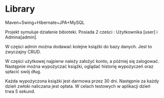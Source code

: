 Library
============

Maven+Swing+Hibernate+JPA+MySQL

Projekt symuluje działanie bibioteki. Posiada 2 cześci : Użytkownika [user] i Admina[admin]. 

W części admin można dodawać kolejne książki do bazy danych. Jest to zwyczajny CRUD.

W części użytkowej najpierw należy założyć konto, a później się zalogować.
Następnie można wypożyczać książki, oglądać historię wypożyczeń oraz spłacić swój dług.

Każda wypożyczona książki jest darmowa przez 30 dni. Następnie za każdy dzień zwłoki naliczana jest opłata. W celach testowych w aplikacji dzień trwa 5 sekund.


